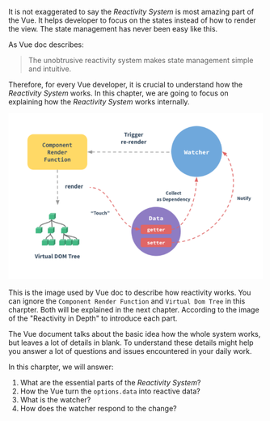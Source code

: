 It is not exaggerated to say the *Reactivity System* is most amazing part of the Vue. It helps developer to focus on the states instead of how to render the view. The state management has never been easy like this.  
  
As Vue doc describes:
> The unobtrusive reactivity system makes state management simple and intuitive.

Therefore, for every Vue developer, it is crucial to understand how the *Reactivity System* works. In this chapter, we are going to focus on explaining how the *Reactivity System* works internally.

![Vue Reactivity System](../asset/vue-reactivity.png)

This is the image used by Vue doc to describe how reactivity works. You can ignore the `Component Render Function` and `Virtual Dom Tree` in this charpter. Both will be explained in the next chapter.
According to the image of the "Reactivity in Depth" to introduce each part.

The Vue document talks about the basic idea how the whole system works, but leaves a lot of details in blank. To understand these details might help you answer a lot of questions and issues encountered in your daily work.   

In this charpter, we will answer:

1. What are the essential parts of the *Reactivity System*?
2. How the Vue turn the `options.data` into reactive data?
3. What is the watcher?
4. How does the watcher respond to the change?